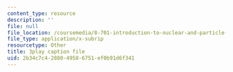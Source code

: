 ```yaml
---
content_type: resource
description: ''
file: null
file_location: /coursemedia/8-701-introduction-to-nuclear-and-particle-physics-fall-2020/2b34c7c4288049586751ef0b91d6f341_Xwr97XAqaaU.srt
file_type: application/x-subrip
resourcetype: Other
title: 3play caption file
uid: 2b34c7c4-2880-4958-6751-ef0b91d6f341
---
```

